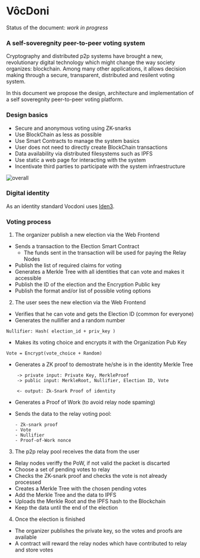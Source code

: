 # VôcDoni

Status of the document: *work in progress*

### A self-soveregnity peer-to-peer voting system

Cryptography and distributed p2p systems have brought a new, revolutionary digital technology which might change the way society organizes: blockchain. Among many other applications, it allows decision making through a secure, transparent, distributed and resilent voting system.

In this document we propose the design, architecture and implementation of a self soveregnity peer-to-peer voting platform.

### Design basics

+ Secure and anonymous voting using ZK-snarks
+ Use BlockChain as less as possible
+ Use Smart Contracts to manage the system basics
+ User does not need to directly create BlockChain transactions
+ Data availability via distributed filesystems such as IPFS
+ Use static a web page for interacting with the system
+ Incentivate third parties to participate with the system infraestructure

![overall](https://github.com/vocdoni/docs/raw/master/img/overall_design.png)

### Digital identity

As an identity standard Vocdoni uses [Iden3](https://iden3.io).

### Voting process

1. The organizer publish a new election via the Web Frontend

  + Sends a transaction to the Election Smart Contract
    - The funds sent in the transaction will be used for paying the Relay Nodes
  + Publish the list of required claims for voting
  + Generates a Merkle Tree with all identities that can vote and makes it accessible
  + Publish the ID of the election and the Encryption Public key
  + Publish the format and/or list of possible voting options


2. The user sees the new election via the Web Frontend

  + Verifies that he can vote and gets the Election ID (common for everyone)
  + Generates the nullifier and a random number
  ```
  Nullifier: Hash( election_id + priv_key )
  ```
  + Makes its voting choice and encrypts it with the Organization Pub Key
  ```
  Vote = Encrypt(vote_choice + Random)
  ```
  + Generates a ZK proof to demostrate he/she is in the identity Merkle Tree  
  ```
      -> private input: Private Key, MerkleProof
      -> public input: MerkleRoot, Nullifier, Election ID, Vote

      <- output: Zk-Snark Proof of identity
  ```

  + Generates a Proof of Work (to avoid relay node spaming)

  + Sends the data to the relay voting pool:
      ```
     - Zk-snark proof
     - Vote
     - Nullifier
     - Proof-of-Work nonce
     ```

3. The p2p relay pool receives the data from the user
  + Relay nodes veriffy the PoW, if not valid the packet is discarted
  + Choose a set of pending votes to relay
  + Checks the ZK-snark proof and checks the vote is not already processed
  + Creates a Merkle Tree with the chosen pending votes
  + Add the Merkle Tree and the data to IPFS
  + Uploads the Merkle Root and the IPFS hash to the Blockchain
  + Keep the data until the end of the election


4. Once the election is finished
  + The organizer publishes the private key, so the votes and proofs are available
  + A contract will reward the relay nodes which have contributed to relay and store votes
